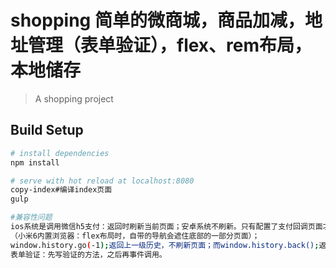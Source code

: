# shopping  简单的微商城，商品加减，地址管理（表单验证），flex、rem布局，本地储存

> A shopping project

## Build Setup

``` bash
# install dependencies
npm install

# serve with hot reload at localhost:8080
copy-index#编译index页面
gulp

#兼容性问题
ios系统是调用微信h5支付：返回时刷新当前页面；安卓系统不刷新。只有配置了支付回调页面才会刷新。
（小米6内置浏览器：flex布局时，自带的导航会遮住底部的一部分页面）；
window.history.go(-1);返回上一级历史，不刷新页面；而window.history.back();返回上一级，页面刷新；
表单验证：先写验证的方法，之后再事件调用。